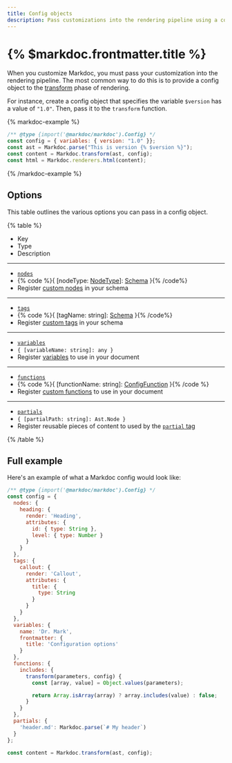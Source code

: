 ```yaml
---
title: Config objects
description: Pass customizations into the rendering pipeline using a config object
---
```


# {% $markdoc.frontmatter.title %}

When you customize Markdoc, you must pass your customization into the rendering pipeline. The most common way to do this is to provide a config object to the [transform](/docs/render#transform) phase of rendering. 

For instance, create a config object that specifies the variable `$version` has a value of `"1.0"`. Then, pass it to the `transform` function.

{% markdoc-example %}
```js
/** @type {import('@markdoc/markdoc').Config} */
const config = { variables: { version: "1.0" }};
const ast = Markdoc.parse("This is version {% $version %}");
const content = Markdoc.transform(ast, config);
const html = Markdoc.renderers.html(content);
```
{% /markdoc-example %}

## Options

This table outlines the various options you can pass in a config object.

{% table %}

- Key
- Type
- Description

---

- [`nodes`](/docs/nodes)
- {% code %}{ [nodeType: [NodeType](/docs/nodes#built-in-nodes)]: [Schema](https://github.com/markdoc/markdoc/blob/60a2c831bd7ac8f2f24aabfde0b36e56e5d0dbe1/src/types.ts#L101-L109) }{% /code%}
- Register [custom nodes](/docs/nodes) in your schema

---

- [`tags`](/docs/tags)
- {% code %}{ [tagName: string]: [Schema](https://github.com/markdoc/markdoc/blob/60a2c831bd7ac8f2f24aabfde0b36e56e5d0dbe1/src/types.ts#L101-L109) }{% /code%}
- Register [custom tags](/docs/tags) in your schema

---

- [`variables`](/docs/variables)
- `{ [variableName: string]: any }`
- Register [variables](/docs/variables) to use in your document

---

- [`functions`](/docs/functions)
- {% code %}{ [functionName: string]: [ConfigFunction](https://github.com/markdoc/markdoc/blob/6bcb8a0c48a181ca9df577534d841280646cea09/src/types.ts#L31-L36) }{% /code %}
- Register [custom functions](/docs/functions) to use in your document

---

- [`partials`](/docs/partials)
- `{ [partialPath: string]: Ast.Node }`
- Register reusable pieces of content to used by the [`partial` tag](/docs/partials)

{% /table %}

## Full example

Here's an example of what a Markdoc config would look like:

```js
/** @type {import('@markdoc/markdoc').Config} */
const config = {
  nodes: {
    heading: {
      render: 'Heading',
      attributes: {
        id: { type: String },
        level: { type: Number }
      }
    }
  },
  tags: {
    callout: {
      render: 'Callout',
      attributes: {
        title: {
          type: String
        }
      }
    }
  },
  variables: {
    name: 'Dr. Mark',
    frontmatter: {
      title: 'Configuration options'
    }
  },
  functions: {
    includes: {
      transform(parameters, config) {
        const [array, value] = Object.values(parameters);

        return Array.isArray(array) ? array.includes(value) : false;
      }
    }
  },
  partials: {
    'header.md': Markdoc.parse(`# My header`)
  }
};

const content = Markdoc.transform(ast, config);
```
